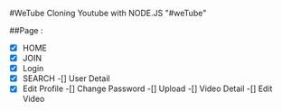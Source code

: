 #WeTube
Cloning Youtube with NODE.JS "#weTube"

##Page : 

-[x] HOME
-[x] JOIN
-[x] Login
-[x] SEARCH
-[] User Detail
-[x] Edit Profile
-[] Change Password
-[] Upload
-[] Video Detail
-[] Edit Video

